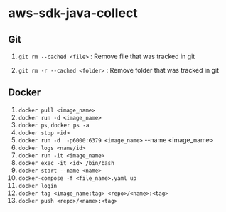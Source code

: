 # aws-sdk-java-collect

## Git

1. `git rm --cached <file>` : Remove file that was tracked in git

2. `git rm -r --cached <folder>` : Remove folder that was tracked in git

## Docker

1. `docker pull <image_name>`
2. `docker run -d <image_name>`
3. `docker ps`, `docker ps -a`
4. `docker stop <id>`
5. `docker run -d  -p6000:6379 <image_name>` --name <name> <image_name>
6. `docker logs <name/id>`
7. `docker run -it <image_name>`
8. `docker exec -it <id> /bin/bash` 
9. `docker start --name <name>`
10. `docker-compose -f <file_name>.yaml up`
11. `docker login`
12. `docker tag <image_name:tag> <repo>/<name>:<tag>` 
13. `docker push <repo>/<name>:<tag>`

